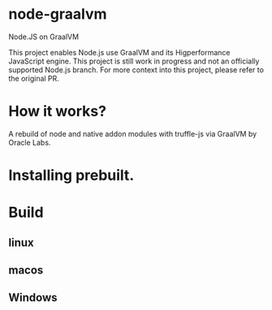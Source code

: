 # node-graalvm
Node.JS on GraalVM

This project enables Node.js use GraalVM and its Higperformance JavaScript engine. This project is still work in progress and not an officially supported Node.js branch. For more context into this project, please refer to the original PR.

# How it works?
A rebuild of node and native addon modules with truffle-js via GraalVM by Oracle Labs.

# Installing prebuilt.

# Build

## linux

## macos

## Windows
